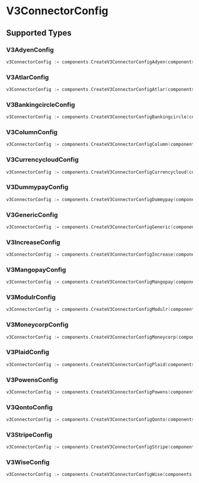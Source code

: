 # V3ConnectorConfig


## Supported Types

### V3AdyenConfig

```go
v3ConnectorConfig := components.CreateV3ConnectorConfigAdyen(components.V3AdyenConfig{/* values here */})
```

### V3AtlarConfig

```go
v3ConnectorConfig := components.CreateV3ConnectorConfigAtlar(components.V3AtlarConfig{/* values here */})
```

### V3BankingcircleConfig

```go
v3ConnectorConfig := components.CreateV3ConnectorConfigBankingcircle(components.V3BankingcircleConfig{/* values here */})
```

### V3ColumnConfig

```go
v3ConnectorConfig := components.CreateV3ConnectorConfigColumn(components.V3ColumnConfig{/* values here */})
```

### V3CurrencycloudConfig

```go
v3ConnectorConfig := components.CreateV3ConnectorConfigCurrencycloud(components.V3CurrencycloudConfig{/* values here */})
```

### V3DummypayConfig

```go
v3ConnectorConfig := components.CreateV3ConnectorConfigDummypay(components.V3DummypayConfig{/* values here */})
```

### V3GenericConfig

```go
v3ConnectorConfig := components.CreateV3ConnectorConfigGeneric(components.V3GenericConfig{/* values here */})
```

### V3IncreaseConfig

```go
v3ConnectorConfig := components.CreateV3ConnectorConfigIncrease(components.V3IncreaseConfig{/* values here */})
```

### V3MangopayConfig

```go
v3ConnectorConfig := components.CreateV3ConnectorConfigMangopay(components.V3MangopayConfig{/* values here */})
```

### V3ModulrConfig

```go
v3ConnectorConfig := components.CreateV3ConnectorConfigModulr(components.V3ModulrConfig{/* values here */})
```

### V3MoneycorpConfig

```go
v3ConnectorConfig := components.CreateV3ConnectorConfigMoneycorp(components.V3MoneycorpConfig{/* values here */})
```

### V3PlaidConfig

```go
v3ConnectorConfig := components.CreateV3ConnectorConfigPlaid(components.V3PlaidConfig{/* values here */})
```

### V3PowensConfig

```go
v3ConnectorConfig := components.CreateV3ConnectorConfigPowens(components.V3PowensConfig{/* values here */})
```

### V3QontoConfig

```go
v3ConnectorConfig := components.CreateV3ConnectorConfigQonto(components.V3QontoConfig{/* values here */})
```

### V3StripeConfig

```go
v3ConnectorConfig := components.CreateV3ConnectorConfigStripe(components.V3StripeConfig{/* values here */})
```

### V3WiseConfig

```go
v3ConnectorConfig := components.CreateV3ConnectorConfigWise(components.V3WiseConfig{/* values here */})
```

